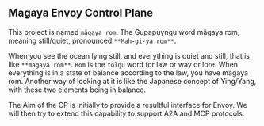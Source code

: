 ## Magaya Envoy Control Plane
This project is named `mägaya rom`. The Gupapuyngu word mägaya rom, meaning still/quiet, pronounced `**Mah-gi-ya rom**`.

When you see the ocean lying still, and everything is quiet and still, that is like `**magaya rom**`.
`Rom` is the `Yolŋu` word for law or way or lore. When everything is in a state of balance according to the law, you have mägaya rom. Another way of looking at it is like the Japanese concept of Ying/Yang, with these two elements being in balance.

The Aim of the CP is initially to provide a resultful interface for Envoy. We will then try to extend this capability to support A2A and MCP protocols.

